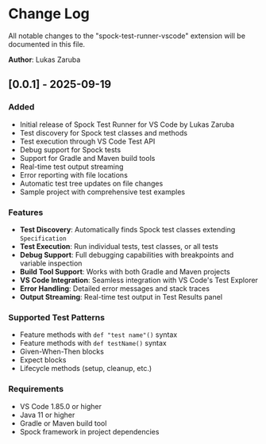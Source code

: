 # Change Log

All notable changes to the "spock-test-runner-vscode" extension will be documented in this file.

**Author**: Lukas Zaruba

## [0.0.1] - 2025-09-19

### Added
- Initial release of Spock Test Runner for VS Code by Lukas Zaruba
- Test discovery for Spock test classes and methods
- Test execution through VS Code Test API
- Debug support for Spock tests
- Support for Gradle and Maven build tools
- Real-time test output streaming
- Error reporting with file locations
- Automatic test tree updates on file changes
- Sample project with comprehensive test examples

### Features
- **Test Discovery**: Automatically finds Spock test classes extending `Specification`
- **Test Execution**: Run individual tests, test classes, or all tests
- **Debug Support**: Full debugging capabilities with breakpoints and variable inspection
- **Build Tool Support**: Works with both Gradle and Maven projects
- **VS Code Integration**: Seamless integration with VS Code's Test Explorer
- **Error Handling**: Detailed error messages and stack traces
- **Output Streaming**: Real-time test output in Test Results panel

### Supported Test Patterns
- Feature methods with `def "test name"()` syntax
- Feature methods with `def testName()` syntax
- Given-When-Then blocks
- Expect blocks
- Lifecycle methods (setup, cleanup, etc.)

### Requirements
- VS Code 1.85.0 or higher
- Java 11 or higher
- Gradle or Maven build tool
- Spock framework in project dependencies
